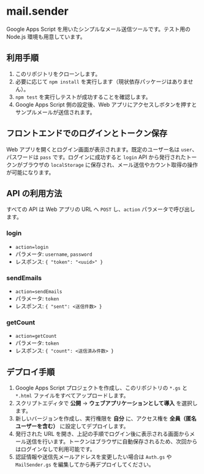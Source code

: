 # mail.sender

Google Apps Script を用いたシンプルなメール送信ツールです。テスト用の Node.js 環境も用意しています。

## 利用手順
1. このリポジトリをクローンします。
2. 必要に応じて `npm install` を実行します（現状依存パッケージはありません）。
3. `npm test` を実行しテストが成功することを確認します。
4. Google Apps Script 側の設定後、Web アプリにアクセスしボタンを押すとサンプルメールが送信されます。

## フロントエンドでのログインとトークン保存
Web アプリを開くとログイン画面が表示されます。既定のユーザー名は `user`、パスワードは `pass` です。ログインに成功すると `login` API から発行されたトークンがブラウザの `localStorage` に保存され、メール送信やカウント取得の操作が可能になります。

## API の利用方法
すべての API は Web アプリの URL へ `POST` し、`action` パラメータで呼び出します。

### login
- `action=login`
- パラメータ: `username`, `password`
- レスポンス: `{ "token": "<uuid>" }`

### sendEmails
- `action=sendEmails`
- パラメータ: `token`
- レスポンス: `{ "sent": <送信件数> }`

### getCount
- `action=getCount`
- パラメータ: `token`
- レスポンス: `{ "count": <送信済み件数> }`

## デプロイ手順
1. Google Apps Script プロジェクトを作成し、このリポジトリの `*.gs` と `*.html` ファイルをすべてアップロードします。
2. スクリプトエディタで **公開** → **ウェブアプリケーションとして導入** を選択します。
3. 新しいバージョンを作成し、実行権限を **自分** に、アクセス権を **全員（匿名ユーザーを含む）** に設定してデプロイします。
4. 発行された URL を開き、上記の手順でログイン後に表示される画面からメール送信を行います。トークンはブラウザに自動保存されるため、次回からはログインなしで利用可能です。
5. 認証情報や送信先メールアドレスを変更したい場合は `Auth.gs` や `MailSender.gs` を編集してから再デプロイしてください。
